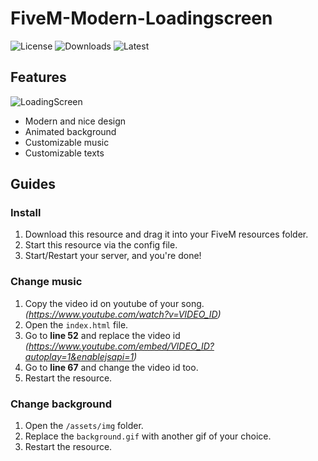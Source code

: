 # FiveM-Modern-Loadingscreen
![License](https://img.shields.io/github/license/IanToujou/FiveM-Modern-Loadingscreen?label=License)
![Downloads](https://img.shields.io/github/downloads/IanToujou/FiveM-Modern-Loadingscreen/total?color=valid&label=Downloads)
![Latest](https://img.shields.io/github/v/release/IanToujou/FiveM-Modern-Loadingscreen?label=Release)
## Features

![LoadingScreen](https://user-images.githubusercontent.com/44029196/99193119-2e852000-2777-11eb-8e10-f519f34e5742.gif)

* Modern and nice design
* Animated background
* Customizable music
* Customizable texts

## Guides
### Install

1. Download this resource and drag it into your FiveM resources folder.
2. Start this resource via the config file.
3. Start/Restart your server, and you're done!

### Change music

1. Copy the video id on youtube of your song. *(https://www.youtube.com/watch?v=VIDEO_ID)*
2. Open the `index.html` file.
3. Go to **line 52** and replace the video id *(https://www.youtube.com/embed/VIDEO_ID?autoplay=1&enablejsapi=1)*
4. Go to **line 67** and change the video id too.
5. Restart the resource.

### Change background

1. Open the `/assets/img` folder.
2. Replace the `background.gif` with another gif of your choice.
3. Restart the resource.
